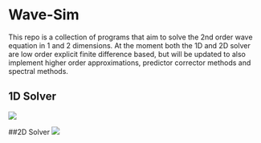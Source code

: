 # Wave-Sim
This repo is a collection of programs that aim to solve the 2nd order wave equation in 1 and 2 dimensions. At the moment both the 1D and 2D solver are low order explicit finite difference based, but will be updated to also implement higher order approximations, predictor corrector methods and spectral methods. 

## 1D Solver
![](https://github.com/pnkchor/Wave-Sim/blob/main/1Danim.gif)

##2D Solver
![](https://github.com/pnkchor/Wave-Sim/blob/main/2Doutput.PNG)
